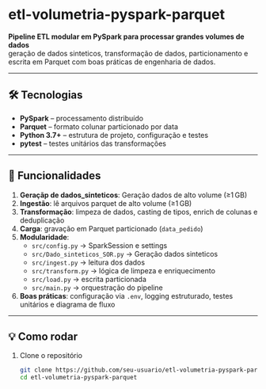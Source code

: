 # etl-volumetria-pyspark-parquet

**Pipeline ETL modular em PySpark para processar grandes volumes de dados**  
geração de dados sinteticos, transformação de dados, particionamento e escrita em Parquet com boas práticas de engenharia de dados.

---

## 🛠️ Tecnologias

- **PySpark** – processamento distribuído  
- **Parquet** – formato colunar particionado por data  
- **Python 3.7+** – estrutura de projeto, configuração e testes  
- **pytest** – testes unitários das transformações  

---

## 🚀 Funcionalidades

1. **Geraçãp de dados_sinteticos**: Geração dados de alto volume (≥1 GB)
2. **Ingestão**: lê arquivos parquet de alto volume (≥1 GB)
3. **Transformação**: limpeza de dados, casting de tipos, enrich de colunas e deduplicação  
4. **Carga**: gravação em Parquet particionado (`data_pedido`)  
5. **Modularidade**:  
   - `src/config.py` → SparkSession e settings
   - `src/Dado_sinteticos_SOR.py` → Geração dados sinteticos
   - `src/ingest.py` → leitura dos dados  
   - `src/transform.py` → lógica de limpeza e enriquecimento  
   - `src/load.py` → escrita particionada  
   - `src/main.py` → orquestração do pipeline  
6. **Boas práticas**: configuração via `.env`, logging estruturado, testes unitários e diagrama de fluxo

---

## 💡 Como rodar

1. Clone o repositório  
   ```bash
   git clone https://github.com/seu-usuario/etl-volumetria-pyspark-parquet.git
   cd etl-volumetria-pyspark-parquet
